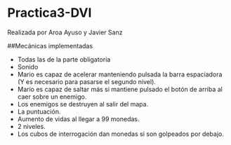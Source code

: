 # Practica3-DVI

Realizada por Aroa Ayuso y Javier Sanz

##Mecánicas implementadas
- Todas las de la parte obligatoria
- Sonido
- Mario es capaz de acelerar manteniendo pulsada la barra espaciadora (Y es necesario para pasarse el segundo nivel).
- Mario es capaz de saltar más si mantiene pulsado el botón de arriba al caer sobre un enemigo.
- Los enemigos se destruyen al salir del mapa.
- La puntuación.
- Aumento de vidas al llegar a 99 monedas.
- 2 niveles.
- Los cubos de interrogación dan monedas si son golpeados por debajo.
